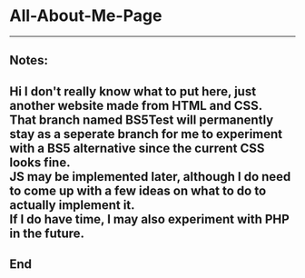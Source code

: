 # All-About-Me-Page


---
Notes:
---
Hi I don't really know what to put here, just another website made from HTML and CSS.                                                                     
That branch named BS5Test will permanently stay as a seperate branch for me to experiment with a BS5 alternative since the current CSS looks fine.        
JS may be implemented later, although I do need to come up with a few ideas on what to do to actually implement it.                                       
If I do have time, I may also experiment with PHP in the future.                                                                                          
---
End
---
